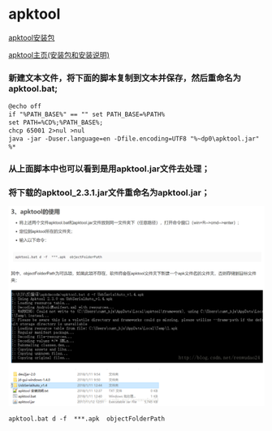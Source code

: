 # apktool

[apktool安装包](https://bitbucket.org/iBotPeaches/apktool/downloads/?tab=downloads)

[apktool主页(安装包和安装说明)](https://ibotpeaches.github.io/Apktool/)

### 新建文本文件，将下面的脚本复制到文本并保存，然后重命名为apktool.bat;

```
@echo off
if "%PATH_BASE%" == "" set PATH_BASE=%PATH%
set PATH=%CD%;%PATH_BASE%;
chcp 65001 2>nul >nul
java -jar -Duser.language=en -Dfile.encoding=UTF8 "%~dp0\apktool.jar" %*
```

### 从上面脚本中也可以看到是用apktool.jar文件去处理；

###  将下载的apktool_2.3.1.jar文件重命名为apktool.jar；

![image-20230305231650148](反编译.assets/image-20230305231650148.png)

```
apktool.bat d -f  ***.apk  objectFolderPath  
```


